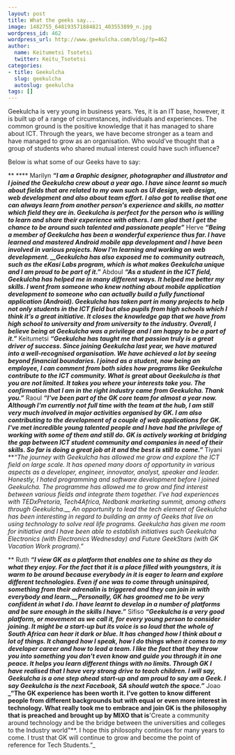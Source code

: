 ```yaml
---
layout: post
title: What the geeks say...
image: 1482755_648193571884821_403553899_n.jpg
wordpress_id: 462
wordpress_url: http://www.geekulcha.com/blog/?p=462
author:
  name: Keitumetsi Tsotetsi
  twitter: Keitu_Tsotetsi
categories:
- title: Geekulcha
  slug: geekulcha
  autoslug: geekulcha
tags: []
---
```

Geekulcha is very young in business years. Yes, it is an IT base, however, it is built up of a range of circumstances, individuals and experiences. The common ground is the positive knowledge that it has managed to share about ICT. Through the years, we have become stronger as a team and have managed to grow as an organisation. Who would’ve thought that a group of students who shared mutual interest could have such influence?



 Below is what some of our Geeks have to say:

** **** Marilyn **_“I am a Graphic designer, photographer and illustrator and I joined the Geekulcha crew about a year ago. I have since learnt so much about fields that are related to my own such as UI design, web design, web development and also about team effort. I also got to realise that one can always learn from another person's experience and skills, no matter which field they are in. Geekulcha is perfect for the person who is willing to learn and share their experience with others. I am glad that I get the chance to be around such talented and passionate people”_** Herve **_“Being a member of Geekulcha has been a wonderful experience thus far. I have learned and mastered Android mobile app development and I have been involved in various projects. Now I’m learning and working on web development. __Geekulcha has also exposed me to community outreach, such as the eKasi Labs program, which is what makes Geekulcha unique and I am proud to be part of it.”_** Abdoul **_“As a student in the ICT field, Geekulcha has helped me in many different ways. It helped me better my skills. I went from someone who knew nothing about mobile application development to someone who can actually build a fully functional application (Android). Geekulcha has taken part in many projects to help not only students in the ICT field but also pupils from high schools which I think it’s a great initiative. It closes the knowledge gap that we have from high school to university and from university to the industry. Overall, I believe being at Geekulcha was a privilege and I am happy to be a part of it.”_** Keitumetsi **_“Geekulcha has taught me that passion truly is a great driver of success. Since joining Geekulcha last year, we have matured into a well-recognised organisation. We have achieved a lot by seeing beyond financial boundaries. I joined as a student, now being an employee, I can comment from both sides how programs like Geekulcha contribute to the ICT community. What is great about Geekulcha is that you are not limited. It takes you where your interests take you. The confirmation that I am in the right industry came from Geekulcha. Thank you.”_** Raoul **_“I've been part of the GK core team for almost a year now. Although I'm currently not full time with the team at the hub, I am still very much involved in major activities organised by GK. I am also contributing to the development of a couple of web applications for GK. I've met incredible young talented people and I have had the privilege of working with some of them and still do. GK is actively working at bridging the gap between ICT student community and companies in need of their skills. So far is doing a great job at it and the best is still to come.”_** Tiyani **_“The journey with Geekulcha has allowed me grow and explore the ICT field on large scale. It has opened many doors of opportunity in various aspects as a developer, engineer, innovator, analyst, speaker and leader. Honestly, I hated programming and software development before I joined Geekulcha. The programme has allowed me to grow and find interest between various fields and integrate them together. I’ve had experiences with TEDxPretoria, Tech4Africa, Nedbank marketing summit, among others through Geekulcha.__ An opportunity to lead the tech element of Geekulcha has been interesting in regard to building an army of Geeks that live on using technology to solve real life programs. Geekulcha has given me room for initiative and I have been able to establish initiatives such Geekulcha Electronics (with Electronics Wednesday) and Future GeekStars (with GK Vacation Work program).”_



** Ruth **_“I view GK as a platform that enables one to shine as they do what they enjoy. For the fact that it is a place filled with youngsters, it is warm to be around because everybody in it is eager to learn and explore different technologies. Even if one was to come through uninspired, something from their adrenalin is triggered and they can join in with everybody and learn.__Personally, GK has groomed me to be very confident in what I do. I have learnt to develop in a number of platforms and be sure enough in the skills I have.”_** Sifiso **_“Geekulcha is a very good platform, or movement as we call it, for every young person to consider joining. It might be a start-up but its voice is so loud that the whole of South Africa can hear it dark or blue. It has changed how I think about a lot of things. It changed how I speak, how I do things when it comes to my developer career and how to lead a team. I like the fact that they throw you into something you don't even know and guide you through it in one peace. It helps you learn different things with no limits. Through GK I have realised that I have very strong drive to teach children. I will say, Geekulcha is a one step ahead start-up and am proud to say am a Geek. I say Geekulcha is the next Facebook, SA should watch the space.”_** Joao **_“The GK experience has been worth it. I’ve gotten to know different people from different backgrounds but with equal or even more interest in technology. What really took me to embrace and join GK is the philosophy that is preached and brought up by MIXO that is**'Create a community around technology and be the bridge between the universities and colleges to the Industry world"**. I hope this philosophy continues for many years to come. I trust that GK will continue to grow and become the point of reference for Tech Students.”_

